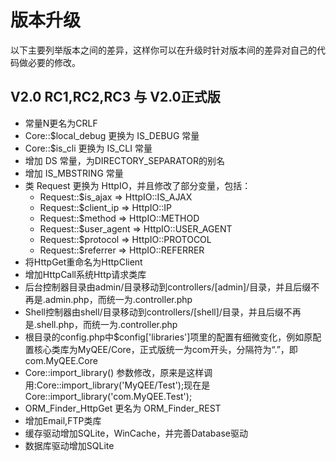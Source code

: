 版本升级
=============
以下主要列举版本之间的差异，这样你可以在升级时针对版本间的差异对自己的代码做必要的修改。

V2.0 RC1,RC2,RC3 与 V2.0正式版
---------------

* 常量N更名为CRLF
* Core::$local_debug 更换为 IS_DEBUG 常量
* Core::$is_cli 更换为 IS_CLI 常量
* 增加 DS 常量，为DIRECTORY_SEPARATOR的别名
* 增加 IS_MBSTRING 常量
* 类 Request 更换为 HttpIO，并且修改了部分变量，包括：
	* Request::$is_ajax    => HttpIO::IS_AJAX
    * Request::$client_ip  => HttpIO::IP
    * Request::$method     => HttpIO::METHOD
    * Request::$user_agent => HttpIO::USER_AGENT
    * Request::$protocol   => HttpIO::PROTOCOL
    * Request::$referrer   => HttpIO::REFERRER
* 将HttpGet重命名为HttpClient
* 增加HttpCall系统Http请求类库
* 后台控制器目录由admin/目录移动到controllers/\[admin\]/目录，并且后缀不再是.admin.php，而统一为.controller.php
* Shell控制器由shell/目录移动到controllers/\[shell\]/目录，并且后缀不再是.shell.php，而统一为.controller.php
* 根目录的config.php中$config['libraries']项里的配置有细微变化，例如原配置核心类库为MyQEE/Core，正式版统一为com开头，分隔符为“.”，即com.MyQEE.Core
* Core::import_library() 参数修改，原来是这样调用:Core::import_library('MyQEE/Test');现在是Core::import_library('com.MyQEE.Test');
* ORM_Finder_HttpGet 更名为 ORM_Finder_REST
* 增加Email,FTP类库
* 缓存驱动增加SQLite，WinCache，并完善Database驱动
* 数据库驱动增加SQLite